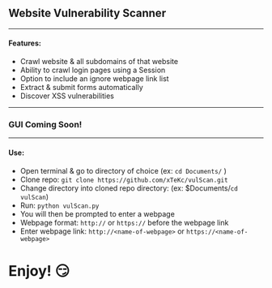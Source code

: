 ## Website Vulnerability Scanner

---

#### Features:

+ Crawl website & all subdomains of that website
+ Ability to crawl login pages using a Session
+ Option to include an ignore webpage link list
+ Extract & submit forms automatically
+ Discover XSS vulnerabilities

---

### GUI Coming Soon!

---

#### Use:

+ Open terminal & go to directory of choice (ex: `cd Documents/` )
+ Clone repo: `git clone https://github.com/xTeKc/vulScan.git`
+ Change directory into cloned repo directory: (ex: $Documents/`cd vulScan`)
+ Run: `python vulScan.py`
+ You will then be prompted to enter a webpage
+ Webpage format: `http://` or `https://` before the webpage link
+ Enter webpage link: `http://<name-of-webpage>` or `https://<name-of-webpage>`
# Enjoy! :smirk: